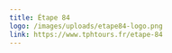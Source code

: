 ```yaml
---
title: Étape 84
logo: /images/uploads/etape84-logo.png
link: https://www.tphtours.fr/etape-84
---
```

